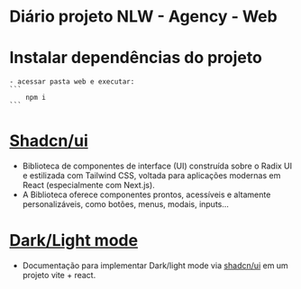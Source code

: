 # Diário projeto NLW - Agency - Web

# Instalar dependências do projeto
    - acessar pasta web e executar:
    ```
        npm i
    ```

# [Shadcn/ui](https://ui.shadcn.com/)
- Biblioteca de componentes de interface (UI) construída sobre o Radix UI e estilizada com Tailwind CSS, voltada para aplicações modernas em React (especialmente com Next.js).
- A Biblioteca oferece componentes prontos, acessíveis e altamente personalizáveis, como botões, menus, modais, inputs...

# [Dark/Light mode](https://ui.shadcn.com/docs/dark-mode/vite) 
- Documentação para implementar Dark/light mode via [shadcn/ui](https://ui.shadcn.com/) em um projeto vite + react.


<!-- 01:12:53 -->
<!-- https://app.rocketseat.com.br/events/nlw-agents/avancado/aula-01-setup-do-back-end-node-js-e-front-end-react -->
<!-- https://app.rocketseat.com.br/events/nlw-agents/avancado/aula-02-conectando-front-end-com-a-api -->
<!-- https://app.rocketseat.com.br/events/nlw-agents/avancado/aula-03-gravacao-de-audio-e-integracao-com-gemini -->
